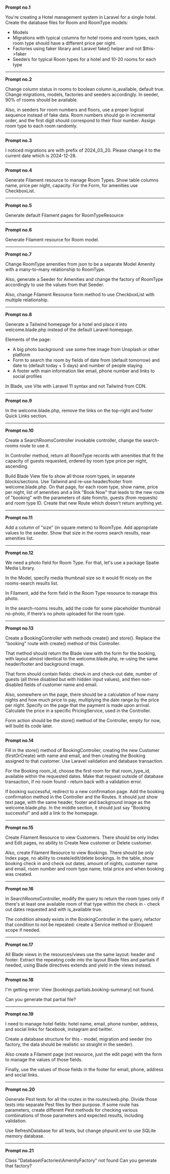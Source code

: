 **Prompt no.1**

You're creating a Hotel management system in Laravel for a single hotel. Create the database files for Room and RoomType models:
- Models
- Migrations with typical columns for hotel rooms and room types, each room type should have a different price per night. 
- Factories using faker library and Laravel fake() helper and not $this->faker
- Seeders for typical Room types for a hotel and 10-20 rooms for each type

---

**Prompt no.2**

Change column status in rooms to boolean column is_available, default true. Change migrations, models, factories and seeders accordingly. In seeder, 90% of rooms should be available.

Also, in seeders for room numbers and floors, use a proper logical sequence instead of fake data. Room numbers should go in incremental order, and the first digit should correspond to their floor number. Assign room type to each room randomly.

---

**Prompt no.3**

I noticed migrations are with prefix of 2024_03_20. Please change it to the current date which is 2024-12-28.

---

**Prompt no.4**

Generate Filament resource to manage Room Types. Show table columns name, price per night, capacity. For the Form, for amenities use CheckboxList.

---

**Prompt no.5**

Generate default Filament pages for RoomTypeResource

---

**Prompt no.6**

Generate Filament resource for Room model.

---

**Prompt no.7**

Change RoomType amenities from json to be a separate Model Amenity with a many-to-many relationship to RoomType.

Also, generate a Seeder for Amenities and change the factory of RoomType accordingly to use the values from that Seeder.

Also, change Filament Resource form method to use CheckboxList with multiple relationship.

---

**Prompt no.8**

Generate a Tailwind homepage for a hotel and place it into welcome.blade.php instead of the default Laravel homepage.

Elements of the page:
- A big photo background: use some free image from Unsplash or other platform
- Form to search the room by fields of date from (default tomorrow) and date to (default today + 5 days) and number of people staying
- A footer with main information like email, phone number and links to social profiles

In Blade, use Vite with Laravel 11 syntax and not Tailwind from CDN.

---

**Prompt no.9**

In the welcome.blade.php, remove the links on the top-right and footer Quick Links section.

---

**Prompt no.10**

Create a SearchRoomsController invokable controller, change the search-rooms route to use it.

In Controller method, return all RoomType records with amenities that fit the capacity of guests requested, ordered by room type price per night, ascending. 

Build Blade View file to show all those room types, in separate blocks/sections. Use Tailwind and re-use header/footer from welcome.blade.php. On that page, for each room type, show name, price per night, list of amenities and a link "Book Now" that leads to the new route of "booking" with the parameters of date from/to, guests (from requests) and room type ID. Create that new Route which doesn't return anything yet.

---

**Prompt no.11**

Add a column of "size" (in square meters) to RoomType. Add appropriate values to the seeder. Show that size in the rooms search results, near amenities list.

---

**Prompt no.12**

We need a photo field for Room Type. For that, let's use a package Spatie Media Library. 

In the Model, specify media thumbnail size so it would fit nicely on the rooms-search results list. 

In Filament, add the form field in the Room Type resource to manage this photo. 

In the search-rooms results, add the code for some placeholder thumbnail no-photo, if there's no photo uploaded for the room type.

---

**Prompt no.13**

Create a BookingController with methods create() and store(). Replace the "booking" route with create() method of this Controller. 

That method should return the Blade view with the form for the booking, with layout almost identical to the welcome.blade.php, re-using the same header/footer and background image.

That form should contain fields: check-in and check-out date, number of guests (all three disabled but with hidden input values), and then non-disabled fields of customer name and email.

Also, somewhere on the page, there should be a calculation of how many nights and how much price to pay, multiplying the date range by the price per night. Specify on the page that the payment is made upon arrival. Calculate the price in a specific PricingService, used in the Controller.

Form action should be the store() method of the Controller, empty for now, will build its code later.

---

**Prompt no.14**

Fill in the store() method of BookingController, creating the new Customer (firstOrCreate) with name and email, and then creating the Booking assigned to that customer. Use Laravel validation and database transaction. 

For the Booking room_id, choose the first room for that room_type_id, available within the requested dates. Make that request outside of database transaction, if no room found - return back with a validation error.

If booking successful, redirect to a new confirmation page. Add the booking confirmation method in the Controller and the Routes. It should just show text page, with the same header, footer and background image as the welcome.blade.php. In the middle section, it should just say "Booking successful" and add a link to the homepage.

---

**Prompt no.15**

Create Filament Resource to view Customers. There should be only Index and Edit pages, no ability to Create New customer or Delete customer.

Also, create Filament Resource to view Bookings. There should be only Index page, no ability to create/edit/delete bookings. In the table, show booking check in and check out dates, amount of nights, customer name and email, room number and room type name, total price and when booking was created.

---

**Prompt no.16**

In SearchRoomsController, modify the query to return the room types only if there's at least one available room of that type within the check in - check out dates requested and with is_available true.

The condition already exists in the BookingController in the query, refactor that condition to not be repeated: create a Service method or Eloquent scope if needed.

---

**Prompt no.17**

All Blade views in the resources/views use the same layout: header and footer. Extract the repeating code into the layout Blade files and partials if needed, using Blade directives extends and yield in the views instead.

---

**Prompt no.18**

I'm getting error: View [bookings.partials.booking-summary] not found.

Can you generate that partial file?

---

**Prompt no.19**

I need to manage hotel fields: hotel name, email, phone number, address, and social links for facebook, instagram and twitter.

Create a database structure for this - model, migration and seeder (no factory, the data should be realistic so straight in the seeder).

Also create a Filament page (not resource, just the edit page) with the form to manage the values of those fields.

Finally, use the values of those fields in the footer for email, phone, address and social links.

---

**Prompt no.20**

Generate Pest tests for all the routes in the routes/web.php. Divide those tests into separate Pest files by their purpose. If some route has parameters, create different Pest methods for checking various combinations of those parameters and expected results, including validation.

Use RefreshDatabase for all tests, but change phpunit.xml to use SQLite memory database.

---

**Prompt no.21**

Class "Database\Factories\AmenityFactory" not found
Can you generate that factory?